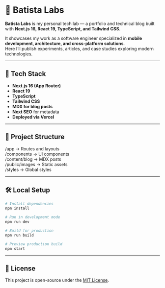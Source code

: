 # 🧪 Batista Labs

**Batista Labs** is my personal tech lab — a portfolio and technical blog built with **Next.js 16, React 19, TypeScript, and Tailwind CSS**.

It showcases my work as a software engineer specialized in **mobile development, architecture, and cross-platform solutions**.  
Here I’ll publish experiments, articles, and case studies exploring modern technologies.

---

## 🚀 Tech Stack
- **Next.js 16 (App Router)**
- **React 19**
- **TypeScript**
- **Tailwind CSS**
- **MDX for blog posts**
- **Next SEO** for metadata
- **Deployed via Vercel**

---

## 🧩 Project Structure
/app              → Routes and layouts  
/components       → UI components  
/content/blog     → MDX posts  
/public/images    → Static assets  
/styles           → Global styles  

---

## 🛠️ Local Setup
```bash
# Install dependencies
npm install

# Run in development mode
npm run dev

# Build for production
npm run build

# Preview production build
npm start
```

---

## 📄 License
This project is open-source under the [MIT License](LICENSE).
